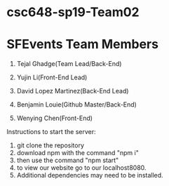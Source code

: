 # csc648-sp19-Team02

# SFEvents Team Members 
1. Tejal Ghadge(Team Lead/Back-End)

1. Yujin Li(Front-End Lead)

2. David Lopez Martinez(Back-End Lead)

4. Benjamin Louie(Github Master/Back-End)

5. Wenying Chen(Front-End)

Instructions to start the server:
1. git clone the repository
2. download npm with the command "npm i"
3. then use the command "npm start"
4. to view our website go to our localhost8080.
5. Additional dependencies may need to be installed.